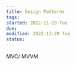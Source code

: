 ```yaml
---
title: Design Patterns
tags:   
started: 2022-11-29 Tue
due: 
modified: 2022-11-29 Tue
status: 
---
```

MVC/ MVVM